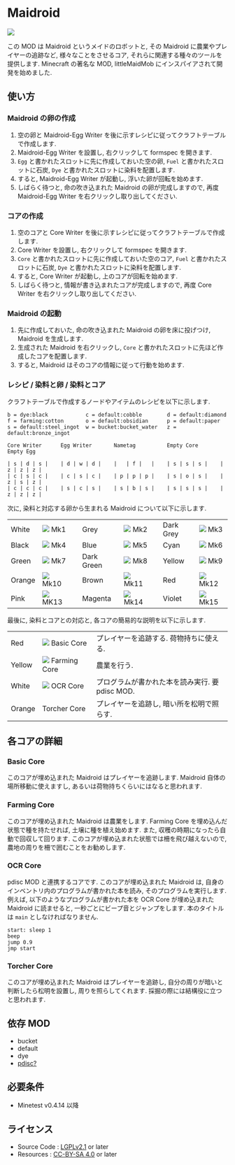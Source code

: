 # Maidroid

<img src=http://i.imgur.com/oWjrLtK.png>

この MOD は Maidroid というメイドのロボットと, その Maidroid に農業やプレイヤーの追跡など, 様々なことをさせるコア, それらに関連する種々のツールを提供します.
Minecraft の著名な MOD, littleMaidMob にインスパイアされて開発を始めました.

## 使い方

### Maidroid の卵の作成

1. 空の卵と Maidroid-Egg Writer を後に示すレシピに従ってクラフトテーブルで作成します.
2. Maidroid-Egg Writer を設置し, 右クリックして formspec を開きます.
3. `Egg` と書かれたスロットに先に作成しておいた空の卵, `Fuel` と書かれたスロットに石炭, `Dye` と書かれたスロットに染料を配置します.
4. すると, Maidroid-Egg Writer が起動し, 浮いた卵が回転を始めます.
5. しばらく待つと, 命の吹き込まれた Maidroid の卵が完成しますので, 再度 Maidroid-Egg Writer を右クリックし取り出してください.

### コアの作成

1. 空のコアと Core Writer を後に示すレシピに従ってクラフトテーブルで作成します.
2. Core Writer を設置し, 右クリックして formspec を開きます.
3. `Core` と書かれたスロットに先に作成しておいた空のコア, `Fuel` と書かれたスロットに石炭, `Dye` と書かれたスロットに染料を配置します.
4. すると, Core Writer が起動し, 上のコアが回転を始めます.
5. しばらく待つと, 情報が書き込まれたコアが完成しますので, 再度 Core Writer を右クリックし取り出してください.

### Maidroid の起動

1. 先に作成しておいた, 命の吹き込まれた Maidroid の卵を床に投げつけ, Maidroid を生成します.
2. 生成された Maidroid を右クリックし, `Core` と書かれたスロットに先ほど作成したコアを配置します.
3. すると, Maidroid はそのコアの情報に従って行動を始めます.

### レシピ / 染料と卵 / 染料とコア

クラフトテーブルで作成するノードやアイテムのレシピを以下に示します.

```
b = dye:black            c = default:cobble        d = default:diamond
f = farming:cotton       o = default:obsidian      p = default:paper
s = default:steel_ingot  w = bucket:bucket_water   z = default:bronze_ingot  

Core Writer      Egg Writer       Nametag          Empty Core       Empty Egg

| s | d | s |    | d | w | d |    |   | f |   |    | s | s | s |    | z | z | z |
| c | s | c |    | c | s | c |    | p | p | p |    | s | o | s |    | z | s | z |
| c | c | c |    | s | c | s |    | s | b | s |    | s | s | s |    | z | z | z |
```

次に, 染料と対応する卵から生まれる Maidroid について以下に示します.

<table>
<tr>
<td>White</td><td><img src=http://i.imgur.com/lsdq79e.png> Mk1</td>
<td></td>
<td>Grey</td><td><img src=http://i.imgur.com/9ffUTjB.png> Mk2</td>
<td></td>
<td>Dark Grey</td><td><img src=http://i.imgur.com/HWtLvqb.png> Mk3</td>
</tr>

<tr>
<td>Black</td><td><img src=http://i.imgur.com/GoHRTRC.png> Mk4</td>
<td></td>
<td>Blue</td><td><img src=http://i.imgur.com/JTZTCS9.png> Mk5</td>
<td></td>
<td>Cyan</td><td><img src=http://i.imgur.com/hHw6mbD.png> Mk6</td>
</tr>

<tr>
<td>Green</td><td><img src=http://i.imgur.com/YdzOgvM.png> Mk7</td>
<td></td>
<td>Dark Green</td><td><img src=http://i.imgur.com/UXB52Ce.png> Mk8</td>
<td></td>
<td>Yellow</td><td><img src=http://i.imgur.com/hcd9vk4.png> Mk9</td>
</tr>

<tr>
<td>Orange</td><td><img src=http://i.imgur.com/6UjS63j.png> Mk10</td>
<td></td>
<td>Brown</td><td><img src=http://i.imgur.com/ayz4uP3.png> Mk11</td>
<td></td>
<td>Red</td><td><img src=http://i.imgur.com/rqknHh7.png> Mk12</td>
</tr>

<tr>
<td>Pink</td><td><img src=http://i.imgur.com/UNALjMo.png> MK13</td>
<td></td>
<td>Magenta</td><td><img src=http://i.imgur.com/iorRtmf.png> Mk14</td>
<td></td>
<td>Violet</td><td><img src=http://i.imgur.com/UX3w1Cx.png> Mk15</td>
</tr>

</table>

最後に, 染料とコアとの対応と, 各コアの簡易的な説明を以下に示します.

<table>
<tr>
<td>Red</td><td><img src=http://i.imgur.com/DlMzSGK.png> Basic Core</td><td>プレイヤーを追跡する. 荷物持ちに使える.</td>
</tr>
<tr>
<td>Yellow</td><td><img src=http://i.imgur.com/ALor72m.png> Farming Core</td><td>農業を行う.</td>
</tr>
<tr>
<td>White</td><td><img src=http://i.imgur.com/ypI2Fs6.png> OCR Core</td><td>プログラムが書かれた本を読み実行. 要 pdisc MOD.</td>
</tr>
<tr>
<td>Orange</td><td>Torcher Core</td><td>プレイヤーを追跡し, 暗い所を松明で照らす.</td>
</tr>
</table>

## 各コアの詳細

### Basic Core

このコアが埋め込まれた Maidroid はプレイヤーを追跡します.
Maidroid 自体の場所移動に使えますし, あるいは荷物持ちくらいにはなると思われます.

### Farming Core

このコアが埋め込まれた Maidroid は農業をします.
Farming Core を埋め込んだ状態で種を持たせれば, 土壌に種を植え始めます.
また, 収穫の時期になったら自動で回収して回ります.
このコアが埋め込まれた状態では柵を飛び越えないので, 農地の周りを柵で囲むことをお勧めします.

### OCR Core

pdisc MOD と連携するコアです.
このコアが埋め込まれた Maidroid は, 自身のインベントリ内のプログラムが書かれた本を読み, そのプログラムを実行します. 例えば, 以下のようなプログラムが書かれた本を OCR Core が埋め込まれた Maidroid に読ませると, 一秒ごとにビープ音とジャンプをします. 本のタイトルは `main` としなければなりません.

```
start: sleep 1
beep
jump 0.9
jmp start
```

### Torcher Core

このコアが埋め込まれた Maidroid はプレイヤーを追跡し, 自分の周りが暗いと判断したら松明を設置し, 周りを照らしてくれます.
採掘の際には結構役に立つと思われます.

## 依存 MOD

- bucket
- default
- dye
- [pdisc?](https://github.com/HybridDog/pdisc)

## 必要条件

- Minetest v0.4.14 以降

## ライセンス

- Source Code : [LGPLv2.1](https://www.gnu.org/licenses/old-licenses/lgpl-2.1.txt) or later
- Resources : [CC-BY-SA 4.0](https://creativecommons.org/licenses/by-sa/4.0/) or later
